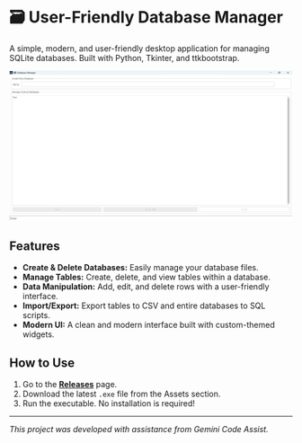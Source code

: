 # 🗃️ User-Friendly Database Manager

A simple, modern, and user-friendly desktop application for managing SQLite databases. Built with Python, Tkinter, and ttkbootstrap.

![App Screenshot](asset/app-screenshot.png)

## Features

- **Create & Delete Databases:** Easily manage your database files.
- **Manage Tables:** Create, delete, and view tables within a database.
- **Data Manipulation:** Add, edit, and delete rows with a user-friendly interface.
- **Import/Export:** Export tables to CSV and entire databases to SQL scripts.
- **Modern UI:** A clean and modern interface built with custom-themed widgets.

## How to Use

1.  Go to the [**Releases**](https://github.com/Noyonbond47/User-Friendly-Database-Manager/releases) page.
2.  Download the latest `.exe` file from the Assets section.
3.  Run the executable. No installation is required!

---
*This project was developed with assistance from Gemini Code Assist.*

